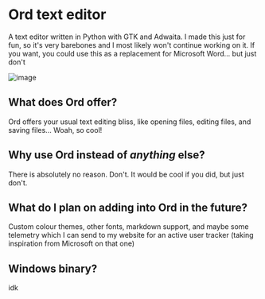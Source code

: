 # Ord text editor
A text editor written in Python with GTK and Adwaita. I made this just for fun, so it's very barebones and I most likely won't continue working on it. If you want, you could use this as a replacement for Microsoft Word... but just don't


![image](https://github.com/user-attachments/assets/3cc43d95-6dea-4285-ba6f-6a0b6c92ebbd)

## What does Ord offer? 
Ord offers your usual text editing bliss, like opening files, editing files, and saving files... Woah, so cool!

## Why use Ord instead of *anything* else?
There is absolutely no reason. Don't. It would be cool if you did, but just don't.

## What do I plan on adding into Ord in the future?
Custom colour themes, other fonts, markdown support, and maybe some telemetry which I can send to my website for an active user tracker (taking inspiration from Microsoft on that one)

## Windows binary? 
idk
